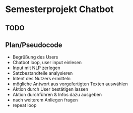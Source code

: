 # Semesterprojekt Chatbot

## TODO

## Plan/Pseudocode

- Begrüßung des Users
- Chatbot loop, user input einlesen
- Input mit NLP zerlegen
- Satzbestandteile analysieren
- Intent des Nutzers ermitteln
- mögliche Antwort aus vorgefertigten Texten auswählen
- Aktion durch User bestätigen lassen
- Aktion durchführen & Infos dazu ausgeben
- nach weiterem Anliegen fragen
- repeat loop
